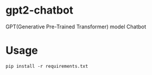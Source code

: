 # gpt2-chatbot
GPT(Generative Pre-Trained Transformer) model Chatbot

# Usage
```
pip install -r requirements.txt
```
